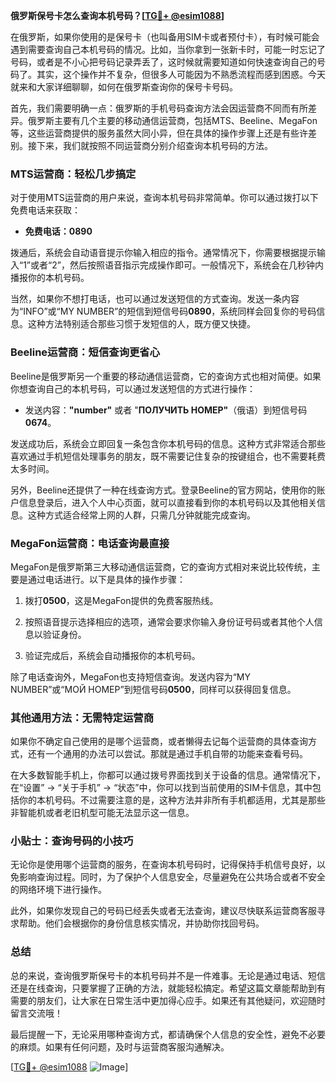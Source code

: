 **俄罗斯保号卡怎么查询本机号码？[[TG💪+ @esim1088](https://t.me/s/esim1088)]**

在俄罗斯，如果你使用的是保号卡（也叫备用SIM卡或者预付卡），有时候可能会遇到需要查询自己本机号码的情况。比如，当你拿到一张新卡时，可能一时忘记了号码，或者是不小心把号码记录弄丢了，这时候就需要知道如何快速查询自己的号码了。其实，这个操作并不复杂，但很多人可能因为不熟悉流程而感到困惑。今天就来和大家详细聊聊，如何在俄罗斯查询你的保号卡号码。

首先，我们需要明确一点：俄罗斯的手机号码查询方法会因运营商不同而有所差异。俄罗斯主要有几个主要的移动通信运营商，包括MTS、Beeline、MegaFon等，这些运营商提供的服务虽然大同小异，但在具体的操作步骤上还是有些许差别。接下来，我们就按照不同运营商分别介绍查询本机号码的方法。

### MTS运营商：轻松几步搞定

对于使用MTS运营商的用户来说，查询本机号码非常简单。你可以通过拨打以下免费电话来获取：

- **免费电话：0890**
  
拨通后，系统会自动语音提示你输入相应的指令。通常情况下，你需要根据提示输入“1”或者“2”，然后按照语音指示完成操作即可。一般情况下，系统会在几秒钟内播报你的本机号码。

当然，如果你不想打电话，也可以通过发送短信的方式查询。发送一条内容为“INFO”或“MY NUMBER”的短信到短信号码**0890**，系统同样会回复你的号码信息。这种方法特别适合那些习惯于发短信的人，既方便又快捷。

### Beeline运营商：短信查询更省心

Beeline是俄罗斯另一个重要的移动通信运营商，它的查询方式也相对简便。如果你想查询自己的本机号码，可以通过发送短信的方式进行操作：

- 发送内容：**"number"** 或者 "**ПОЛУЧИТЬ НОМЕР"**（俄语）到短信号码**0674**。
  
发送成功后，系统会立即回复一条包含你本机号码的信息。这种方式非常适合那些喜欢通过手机短信处理事务的朋友，既不需要记住复杂的按键组合，也不需要耗费太多时间。

另外，Beeline还提供了一种在线查询方式。登录Beeline的官方网站，使用你的账户信息登录后，进入个人中心页面，就可以直接看到你的本机号码以及其他相关信息。这种方式适合经常上网的人群，只需几分钟就能完成查询。

### MegaFon运营商：电话查询最直接

MegaFon是俄罗斯第三大移动通信运营商，它的查询方式相对来说比较传统，主要是通过电话进行。以下是具体的操作步骤：

1. 拨打**0500**，这是MegaFon提供的免费客服热线。
   
2. 按照语音提示选择相应的选项，通常会要求你输入身份证号码或者其他个人信息以验证身份。

3. 验证完成后，系统会自动播报你的本机号码。

除了电话查询外，MegaFon也支持短信查询。发送内容为“MY NUMBER”或“МОЙ НОМЕР”到短信号码**0500**，同样可以获得回复信息。

### 其他通用方法：无需特定运营商

如果你不确定自己使用的是哪个运营商，或者懒得去记每个运营商的具体查询方式，还有一个通用的办法可以尝试。那就是通过手机自带的功能来查看号码。

在大多数智能手机上，你都可以通过拨号界面找到关于设备的信息。通常情况下，在“设置” -> “关于手机” -> “状态”中，你可以找到当前使用的SIM卡信息，其中包括你的本机号码。不过需要注意的是，这种方法并非所有手机都适用，尤其是那些非智能机或者老旧机型可能无法显示这一信息。

### 小贴士：查询号码的小技巧

无论你是使用哪个运营商的服务，在查询本机号码时，记得保持手机信号良好，以免影响查询过程。同时，为了保护个人信息安全，尽量避免在公共场合或者不安全的网络环境下进行操作。

此外，如果你发现自己的号码已经丢失或者无法查询，建议尽快联系运营商客服寻求帮助。他们会根据你的身份信息核实情况，并协助你找回号码。

### 总结

总的来说，查询俄罗斯保号卡的本机号码并不是一件难事。无论是通过电话、短信还是在线查询，只要掌握了正确的方法，就能轻松搞定。希望这篇文章能帮助到有需要的朋友们，让大家在日常生活中更加得心应手。如果还有其他疑问，欢迎随时留言交流哦！

最后提醒一下，无论采用哪种查询方式，都请确保个人信息的安全性，避免不必要的麻烦。如果有任何问题，及时与运营商客服沟通解决。

[[TG💪+ @esim1088](https://t.me/s/esim1088) ![Image](https://i.postimg.cc/4NQfJmqS/Snipaste-2025-05-13-00-14-12.png)]